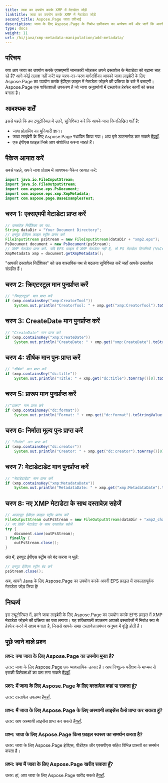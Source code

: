 ```yaml
---
title: जावा का उपयोग करके XMP में मेटाडेटा जोड़ें
linktitle: जावा का उपयोग करके XMP में मेटाडेटा जोड़ें
second_title: Aspose.Page जावा एपीआई
description: जावा के लिए Aspose.Page के निर्बाध एकीकरण का अन्वेषण करें और जानें कि अपनी EPS फ़ाइलों में XMP मेटाडेटा को आसानी से कैसे जोड़ा जाए। आज ही अपने दस्तावेज़ प्रबंधन गेम को उन्नत करें!
type: docs
weight: 11
url: /hi/java/xmp-metadata-manipulation/add-metadata/
---
```

## परिचय
क्या आप जावा का उपयोग करके एक्सएमपी जानकारी जोड़कर अपने दस्तावेज़ के मेटाडेटा को बढ़ाना चाह रहे हैं? आगे कोई तलाश नहीं करें! यह चरण-दर-चरण मार्गदर्शिका आपको जावा लाइब्रेरी के लिए Aspose.Page का उपयोग करके ईपीएस फ़ाइल में मेटाडेटा जोड़ने की प्रक्रिया के बारे में बताएगी। Aspose.Page एक शक्तिशाली उपकरण है जो जावा अनुप्रयोगों में दस्तावेज़ हेरफेर कार्यों को सरल बनाता है।
## आवश्यक शर्तें
इससे पहले कि हम ट्यूटोरियल में उतरें, सुनिश्चित करें कि आपके पास निम्नलिखित शर्तें हैं:
- जावा प्रोग्रामिंग का बुनियादी ज्ञान।
-  जावा लाइब्रेरी के लिए Aspose.Page स्थापित किया गया। आप इसे डाउनलोड कर सकते हैं[यहाँ](https://releases.aspose.com/page/java/).
- एक ईपीएस फ़ाइल जिसे आप संशोधित करना चाहते हैं।
## पैकेज आयात करें
सबसे पहले, अपने जावा प्रोग्राम में आवश्यक पैकेज आयात करें:
```java
import java.io.FileInputStream;
import java.io.FileOutputStream;
import com.aspose.eps.PsDocument;
import com.aspose.eps.xmp.XmpMetadata;
import com.aspose.page.BaseExamplesTest;
```
## चरण 1: एक्सएमपी मेटाडेटा प्राप्त करें
```java
// दस्तावेज़ निर्देशिका का पथ.
String dataDir = "Your Document Directory";
// इनपुट ईपीएस फ़ाइल स्ट्रीम प्रारंभ करें
FileInputStream psStream = new FileInputStream(dataDir + "xmp2.eps");
PsDocument document = new PsDocument(psStream);
// XMP मेटाडेटा प्राप्त करें. यदि EPS फ़ाइल में XMP मेटाडेटा नहीं है, तो PS मेटाडेटा टिप्पणियों (%%Creator, %%CreateDate, %%Title, आदि) के मानों का उपयोग करके एक नया फ़ाइल बनाया जाता है।
XmpMetadata xmp = document.getXmpMetadata();
```
"आपकी दस्तावेज़ निर्देशिका" को उस वास्तविक पथ से बदलना सुनिश्चित करें जहाँ आपके दस्तावेज़ संग्रहीत हैं।

## चरण 2: क्रिएटरटूल मान पुनर्प्राप्त करें
```java
// "क्रिएटरटूल" मान प्राप्त करें
if (xmp.containsKey("xmp:CreatorTool"))
    System.out.println("CreatorTool: " + xmp.get("xmp:CreatorTool").toStringValue());
```
## चरण 3: CreateDate मान पुनर्प्राप्त करें
```java
// "CreateDate" मान प्राप्त करें
if (xmp.containsKey("xmp:CreateDate"))
    System.out.println("CreateDate: " + xmp.get("xmp:CreateDate").toStringValue());
```
## चरण 4: शीर्षक मान पुनः प्राप्त करें
```java
// "शीर्षक" मान प्राप्त करें
if (xmp.containsKey("dc:title"))
    System.out.println("Title: " + xmp.get("dc:title").toArray()[0].toStringValue());
```
## चरण 5: प्रारूप मान पुनर्प्राप्त करें
```java
//"प्रारूप" मान प्राप्त करें
if (xmp.containsKey("dc:format"))
    System.out.println("Format: " + xmp.get("dc:format").toStringValue());
```
## चरण 6: निर्माता मूल्य पुनः प्राप्त करें
```java
// "निर्माता" मान प्राप्त करें
if (xmp.containsKey("dc:creator"))
    System.out.println("Creator: " + xmp.get("dc:creator").toArray()[0].toStringValue());
```
## चरण 7: मेटाडेटाडेट मान पुनर्प्राप्त करें
```java
// "मेटाडेटाडेट" मान प्राप्त करें
if (xmp.containsKey("xmp:MetadataDate"))
    System.out.println("MetadataDate: " + xmp.get("xmp:MetadataDate").toStringValue());
```
## चरण 8: नए XMP मेटाडेटा के साथ दस्तावेज़ सहेजें
```java
// आउटपुट ईपीएस फ़ाइल स्ट्रीम प्रारंभ करें
FileOutputStream outPsStream = new FileOutputStream(dataDir + "xmp2_changed.eps");
// नए XMP मेटाडेटा के साथ दस्तावेज़ सहेजें
try {			
    document.save(outPsStream);
} finally {
    outPsStream.close();
}
```
अंत में, इनपुट ईपीएस स्ट्रीम को बंद करना न भूलें:
```java
// इनपुट ईपीएस स्ट्रीम बंद करें
psStream.close();
```
अब, आपने Java के लिए Aspose.Page का उपयोग करके अपनी EPS फ़ाइल में सफलतापूर्वक मेटाडेटा जोड़ लिया है!
## निष्कर्ष
इस ट्यूटोरियल में, हमने जावा लाइब्रेरी के लिए Aspose.Page का उपयोग करके EPS फ़ाइल में XMP मेटाडेटा जोड़ने की प्रक्रिया का पता लगाया। यह शक्तिशाली उपकरण आपको दस्तावेजों में निर्बाध रूप से हेरफेर करने में सक्षम बनाता है, जिससे आपके समग्र दस्तावेज़ प्रबंधन अनुभव में वृद्धि होती है।
## पूछे जाने वाले प्रश्न
### प्रश्न: क्या जावा के लिए Aspose.Page का उपयोग मुफ़्त है?
 उत्तर: जावा के लिए Aspose.Page एक व्यावसायिक उत्पाद है। आप निःशुल्क परीक्षण के माध्यम से इसकी विशेषताओं का पता लगा सकते हैं[यहाँ](https://releases.aspose.com/).
### प्रश्न: मैं जावा के लिए Aspose.Page के लिए दस्तावेज़ कहां पा सकता हूं?
 उत्तर: दस्तावेज़ उपलब्ध है[यहाँ](https://reference.aspose.com/page/java/).
### प्रश्न: मैं जावा के लिए Aspose.Page के लिए अस्थायी लाइसेंस कैसे प्राप्त कर सकता हूं?
 उत्तर: आप अस्थायी लाइसेंस प्राप्त कर सकते हैं[यहाँ](https://purchase.aspose.com/temporary-license/).
### प्रश्न: जावा के लिए Aspose.Page किस फ़ाइल स्वरूप का समर्थन करता है?
उत्तर: जावा के लिए Aspose.Page ईपीएस, पीडीएफ और एक्सपीएस सहित विभिन्न प्रारूपों का समर्थन करता है।
### प्रश्न: क्या मैं जावा के लिए Aspose.Page खरीद सकता हूँ?
 उत्तर: हां, आप जावा के लिए Aspose.Page खरीद सकते हैं[यहाँ](https://purchase.aspose.com/buy).